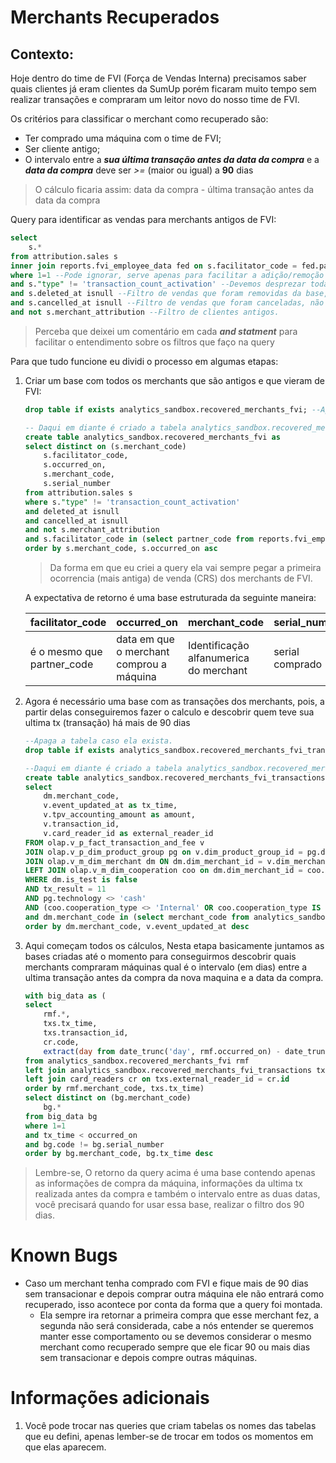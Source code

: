 # Merchants Recuperados

## Contexto:
Hoje dentro do time de FVI (Força de Vendas Interna) precisamos saber quais clientes já eram clientes da SumUp porém ficaram muito tempo sem realizar transações e compraram um leitor novo do nosso time de FVI.

Os critérios para classificar o merchant como recuperado são:
* Ter comprado uma máquina com o time de FVI;
* Ser cliente antigo;
* O intervalo entre a ***sua última transação antes da data da compra*** e a ***data da compra*** deve ser *>=* (maior ou igual) a **90** dias
> O cálculo ficaria assim: data da compra - última transação antes da data da compra

Query para identificar as vendas para merchants antigos de FVI:
```sql 
select 
	s.* 
from attribution.sales s 
inner join reports.fvi_employee_data fed on s.facilitator_code = fed.partner_code 
where 1=1 --Pode ignorar, serve apenas para facilitar a adição/remoção de filtros
and s."type" != 'transaction_count_activation' --Devemos desprezar todas as linhas com essa informação, ela é algo exclusivo para os mercado Europeu
and s.deleted_at isnull --Filtro de vendas que foram removidas da base, não devemos leva-las em consideração
and s.cancelled_at isnull --Filtro de vendas que foram canceladas, não devemos leva-las em consideração
and not s.merchant_attribution --Filtro de clientes antigos.
```
> Perceba que deixei um comentário em cada ***and statment*** para facilitar o entendimento sobre os filtros que faço na query

Para que tudo funcione eu dividi o processo em algumas etapas:
1. Criar um base com todos os merchants que são antigos e que vieram de FVI:
    ```sql
    drop table if exists analytics_sandbox.recovered_merchants_fvi; --Apaga a tabela caso ela exista.

    -- Daqui em diante é criado a tabela analytics_sandbox.recovered_merchants_fvi
    create table analytics_sandbox.recovered_merchants_fvi as 
    select distinct on (s.merchant_code)
        s.facilitator_code,
        s.occurred_on,
        s.merchant_code,
        s.serial_number
    from attribution.sales s 
    where s."type" != 'transaction_count_activation'
    and deleted_at isnull 
    and cancelled_at isnull
    and not s.merchant_attribution
    and s.facilitator_code in (select partner_code from reports.fvi_employee_data fed)
    order by s.merchant_code, s.occurred_on asc
    ```
    > Da forma em que eu criei a query ela vai sempre pegar a primeira ocorrencia (mais antiga) de venda (CRS) dos merchants de FVI.

    A expectativa de retorno é uma base estruturada da seguinte maneira:

    |facilitator_code|occurred_on|merchant_code|serial_number|
    |----------------|-------|-|-|
    |é o mesmo que partner_code|data em que o merchant comprou a máquina|Identificação alfanumerica do merchant|serial comprado

1. Agora é necessário uma base com as transações dos merchants, pois, a partir delas conseguiremos fazer o calculo e descobrir quem teve sua ultima tx (transação) há mais de 90 dias
    ```sql
    --Apaga a tabela caso ela exista.
    drop table if exists analytics_sandbox.recovered_merchants_fvi_transactions;

    --Daqui em diante é criado a tabela analytics_sandbox.recovered_merchants_fvi_transactions
    create table analytics_sandbox.recovered_merchants_fvi_transactions as
    select
    	dm.merchant_code,
    	v.event_updated_at as tx_time,
    	v.tpv_accounting_amount as amount,
    	v.transaction_id,
    	v.card_reader_id as external_reader_id
    FROM olap.v_p_fact_transaction_and_fee v 
    JOIN olap.v_p_dim_product_group pg on v.dim_product_group_id = pg.dim_product_group_id
    JOIN olap.v_m_dim_merchant dm ON dm.dim_merchant_id = v.dim_merchant_id
    LEFT JOIN olap.v_m_dim_cooperation coo on dm.dim_merchant_id = coo.dim_merchant_id
    WHERE dm.is_test is false 
    AND tx_result = 11 
    AND pg.technology <> 'cash' 
    AND (coo.cooperation_type <> 'Internal' OR coo.cooperation_type IS null)
    and dm.merchant_code in (select merchant_code from analytics_sandbox.recovered_merchants_fvi)
    order by dm.merchant_code, v.event_updated_at desc
    ```

1. Aqui começam todos os cálculos, Nesta etapa basicamente juntamos as bases criadas até o momento para conseguirmos descobrir quais merchants compraram máquinas qual é o intervalo (em dias) entre a ultima transação antes da compra da nova maquina e a data da compra.
    ```sql
    with big_data as (
    select 
        rmf.*, 
        txs.tx_time,
        txs.transaction_id,
        cr.code,
        extract(day from date_trunc('day', rmf.occurred_on) - date_trunc('day', txs.tx_time)) as tx_interval
    from analytics_sandbox.recovered_merchants_fvi rmf 
    left join analytics_sandbox.recovered_merchants_fvi_transactions txs on rmf.merchant_code = txs.merchant_code
    left join card_readers cr on txs.external_reader_id = cr.id 
    order by rmf.merchant_code, txs.tx_time)
    select distinct on (bg.merchant_code)
        bg.*
    from big_data bg
    where 1=1 
    and tx_time < occurred_on 
    and bg.code != bg.serial_number
    order by bg.merchant_code, bg.tx_time desc
    ```
> Lembre-se, O retorno da query acima é uma base contendo apenas as informações de compra da máquina, informações da ultima tx realizada antes da compra e também o intervalo entre as duas datas, você precisará quando for usar essa base, realizar o filtro dos 90 dias.

# Known Bugs
* Caso um merchant tenha comprado com FVI e fique mais de 90 dias sem transacionar e depois comprar outra máquina ele não entrará como recuperado, isso acontece por conta da forma que a query foi montada.
    - Ela sempre ira retornar a primeira compra que esse merchant fez, a segunda não será considerada, cabe a nós entender se queremos manter esse comportamento ou se devemos considerar o mesmo merchant como recuperado sempre que ele ficar 90 ou mais dias sem transacionar e depois compre outras máquinas.

# Informações adicionais
1. Você pode trocar nas queries que criam tabelas os nomes das tabelas que eu defini, apenas lember-se de trocar em todos os momentos em que elas aparecem.
